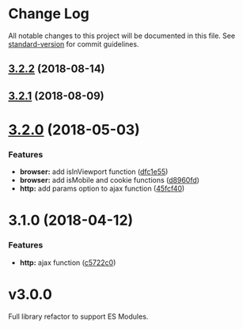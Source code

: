 # Change Log

All notable changes to this project will be documented in this file. See [standard-version](https://github.com/conventional-changelog/standard-version) for commit guidelines.

<a name="3.2.2"></a>
## [3.2.2](https://github.com/chaordic/commons-js/compare/v3.2.1...v3.2.2) (2018-08-14)



<a name="3.2.1"></a>
## [3.2.1](https://github.com/chaordic/commons-js/compare/v3.2.0...v3.2.1) (2018-08-09)



<a name="3.2.0"></a>
# [3.2.0](https://git.neemu.com/frontend/frontend-lib-commons-js/compare/v3.1.0...v3.2.0) (2018-05-03)


### Features

* **browser:** add isInViewport function ([dfc1e55](https://git.neemu.com/frontend/frontend-lib-commons-js/commits/dfc1e55))
* **browser:** add isMobile and cookie functions ([d8960fd](https://git.neemu.com/frontend/frontend-lib-commons-js/commits/d8960fd))
* **http:** add params option to ajax function ([45fcf40](https://git.neemu.com/frontend/frontend-lib-commons-js/commits/45fcf40))



<a name="3.1.0"></a>
# 3.1.0 (2018-04-12)


### Features

* **http:** ajax function ([c5722c0](https://git.neemu.com/frontend/frontend-lib-commons-js/commits/c5722c0))



# v3.0.0

Full library refactor to support ES Modules.

